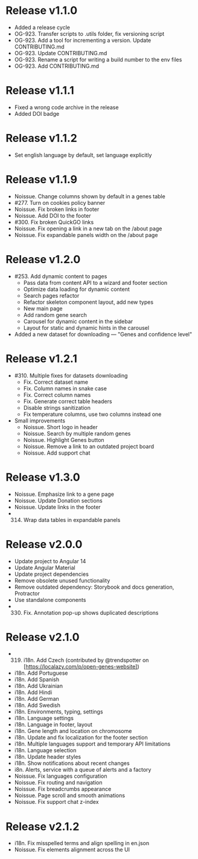 # Release v1.1.0

- Added a release cycle
- OG-923. Transfer scripts to .utils folder, fix versioning script
- OG-923. Add a tool for incrementing a version. Update CONTRIBUTING.md
- OG-923. Update CONTRIBUTING.md
- OG-923. Rename a script for writing a build number to the env files
- OG-923. Add CONTRIBUTING.md

# Release v1.1.1

- Fixed a wrong code archive in the release
- Added DOI badge

# Release v1.1.2

- Set english language by default, set language explicitly

# Release v1.1.9

- Noissue. Change columns shown by default in a genes table
- #277. Turn on cookies policy banner
- Noissue. Fix broken links in footer
- Noissue. Add DOI to the footer
- #300. Fix broken QuickGO links
- Noissue. Fix opening a link in a new tab on the /about page
- Noissue. Fix expandable panels width on the /about page

# Release v1.2.0

- #253. Add dynamic content to pages
    - Pass data from content API to a wizard and footer section
    - Optimize data loading for dynamic content
    - Search pages refactor
    - Refactor skeleton component layout, add new types
    - New main page
    - Add random gene search
    - Carousel for dynamic content in the sidebar
    - Layout for static and dynamic hints in the carousel
- Added a new dataset for downloading — "Genes and confidence level"

# Release v1.2.1

- #310. Multiple fixes for datasets downloading
  - Fix. Correct dataset name
  - Fix. Column names in snake case
  - Fix. Correct column names
  - Fix. Generate correct table headers
  - Disable strings sanitization
  - Fix temperature columns, use two columns instead one
- Small improvements
    - Noissue. Short logo in header
    - Noissue. Search by multiple random genes
    - Noissue. Highlight Genes button
    - Noissue. Remove a link to an outdated project board
    - Noissue. Add support chat

# Release v1.3.0

- Noissue. Emphasize link to a gene page
- Noissue. Update Donation sections
- Noissue. Update links in the footer
- 314. Wrap data tables in expandable panels

# Release v2.0.0

- Update project to Angular 14
- Update Angular Material
- Update project dependencies
- Remove obsolete unused functionality
- Remove outdated dependency: Storybook and docs generation, Protractor
- Use standalone components
- 330. Fix. Annotation pop-up shows duplicated descriptions

# Release v2.1.0

- 319. i18n. Add Czech (contributed by @trendspotter on [https://localazy.com/p/open-genes-website])
- i18n. Add Portuguese
- i18n. Add Spanish
- i18n. Add Ukrainian
- i18n. Add Hindi
- i18n. Add German
- i18n. Add Swedish
- i18n. Environments, typing, settings
- i18n. Language settings
- i18n. Language in footer, layout
- i18n. Gene length and location on chromosome
- i18n. Update and fix localization for the footer section
- i18n. Multiple languages support and temporary API limitations
- i18n. Language selection
- i18n. Update header styles
- i18n. Show notifications about recent changes
- i8n. Alerts, service with a queue of alerts and a factory
- Noissue. Fix languages configuration
- Noissue. Fix routing and navigation
- Noissue. Fix breadcrumbs appearance
- Noissue. Page scroll and smooth animations
- Noissue. Fix support chat z-index

# Release v2.1.2

- i18n. Fix misspelled terms and align spelling in en.json
- Noissue. Fix elements alignment across the UI
